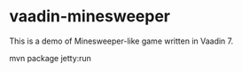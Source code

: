 # vaadin-minesweeper
This is a demo of Minesweeper-like game written in Vaadin 7.

mvn package jetty:run
